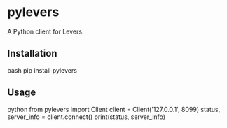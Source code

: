 # pylevers

A Python client for Levers.

## Installation
bash 
pip install pylevers

## Usage
python 
from pylevers import Client
client = Client('127.0.0.1', 8099) 
status, server_info = client.connect() 
print(status, server_info)

